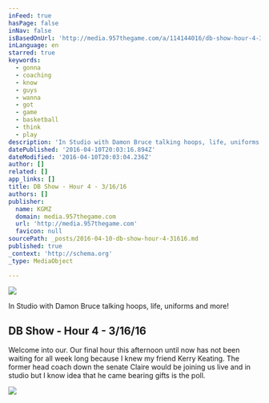 ```yaml
---
inFeed: true
hasPage: false
inNav: false
isBasedOnUrl: 'http://media.957thegame.com/a/114144016/db-show-hour-4-3-16-16.htm?q=keating'
inLanguage: en
starred: true
keywords:
  - gonna
  - coaching
  - know
  - guys
  - wanna
  - got
  - game
  - basketball
  - think
  - play
description: 'In Studio with Damon Bruce talking hoops, life, uniforms and more!'
datePublished: '2016-04-10T20:03:16.894Z'
dateModified: '2016-04-10T20:03:04.236Z'
author: []
related: []
app_links: []
title: DB Show - Hour 4 - 3/16/16
authors: []
publisher:
  name: KGMZ
  domain: media.957thegame.com
  url: 'http://media.957thegame.com'
  favicon: null
sourcePath: _posts/2016-04-10-db-show-hour-4-31616.md
published: true
_context: 'http://schema.org'
_type: MediaObject

---
```

![](https://the-grid-user-content.s3-us-west-2.amazonaws.com/bd722bb3-01a0-497c-a843-0baa15d90c23.jpg)

In Studio with Damon Bruce talking hoops, life, uniforms and more!

<article style=""><h1>DB Show - Hour 4 - 3/16/16</h1><p>Welcome into our. Our final hour this afternoon until now has not been waiting for all week long because I knew my friend Kerry Keating. The former head coach down the senate Claire would be joining us live and in studio but I know idea that he came bearing gifts is the poll.</p><img src="http://media.957thegame.com/hosting/media/kgmz/1636615/damonbruce-showicon-kgmz-150x150.0cc07fcf-046e-4bab-a539-d3841d5da632.jpg" /></article>